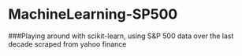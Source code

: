 # MachineLearning-SP500

###Playing around with scikit-learn, using S&P 500 data over the last decade scraped from yahoo finance
